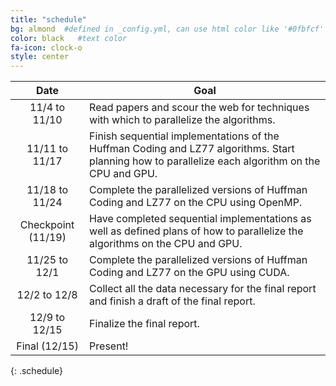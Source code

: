 ```yaml
---
title: "schedule"
bg: almond  #defined in _config.yml, can use html color like '#0fbfcf'
color: black   #text color
fa-icon: clock-o
style: center
---
```


| Date | Goal |
|:-----------------:|----------------------------------------------------------------------------------------------------------------------------------|
| 11/4 to 11/10     | Read papers and scour the web for techniques with which to parallelize the algorithms.    |
| 11/11 to 11/17    | Finish sequential implementations of the Huffman Coding and LZ77 algorithms. Start planning how to parallelize each algorithm on the CPU and GPU. |
| 11/18 to 11/24    | Complete the parallelized versions of Huffman Coding and LZ77 on the CPU using OpenMP. |
| Checkpoint (11/19)| Have completed sequential implementations as well as defined plans of how to parallelize the algorithms on the CPU and GPU.  |
| 11/25 to 12/1     | Complete the parallelized versions of Huffman Coding and LZ77 on the GPU using CUDA. |
| 12/2 to 12/8      | Collect all the data necessary for the final report and finish a draft of the final report. |
| 12/9 to 12/15     | Finalize the final report. |
| Final (12/15)     | Present! |
{: .schedule}
